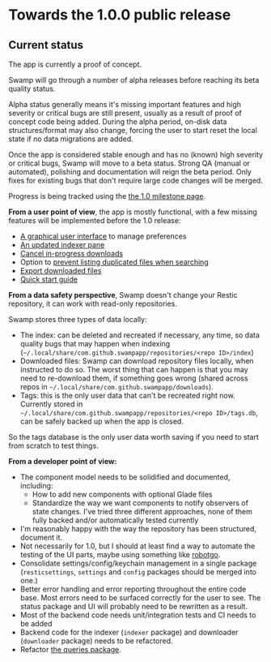 # Towards the 1.0.0 public release

## Current status

The app is currently a proof of concept.

Swamp will go through a number of alpha releases before reaching its beta quality status.

Alpha status generally means it's missing important features and high severity or critical bugs are still present, usually as a result of proof of concept code being added. During the alpha period, on-disk data structures/format may also change, forcing the user to start reset the local state if no data migrations are added.

Once the app is considered stable enough and has no (known) high severity or critical bugs, Swamp will move to a beta status. Strong QA (manual or automated), polishing and documentation will reign the beta period. Only fixes for existing bugs that don't require large code changes will be merged.

Progress is being tracked using the [the 1.0 milestone page](https://github.com/swampapp/swamp/milestone/1).

**From a user point of view**, the app is mostly functional, with a few missing features will be implemented before the 1.0 release:

* [A graphical user interface](https://github.com/swampapp/swamp/issues/1) to manage preferences
* [An updated indexer pane](https://github.com/swampapp/swamp/issues/2)
* [Cancel in-progress downloads](https://github.com/swampapp/swamp/issues/3)
* Option to [prevent listing duplicated files when searching](https://github.com/swampapp/swamp/issues/4)
* [Export downloaded files](https://github.com/swampapp/swamp/issues/5)
* [Quick start guide](https://github.com/swampapp/swamp/issues/6)

**From a data safety perspective**, Swamp doesn't change your Restic repository, it can work with read-only repositories.

Swamp stores three types of data locally:

* The index: can be deleted and recreated if necessary, any time, so data quality bugs that may happen when indexing (`~/.local/share/com.github.swampapp/repositories/<repo ID>/index`)
* Downloaded files: Swamp can download repository files locally, when instructed to do so. The worst thing that can happen is that you may need to re-download them, if something goes wrong (shared across repos in `~/.local/share/com.github.swampapp/downloads`).
* Tags: this is the only user data that can't be recreated right now. Currently stored in `~/.local/share/com.github.swampapp/repositories/<repo ID>/tags.db`, can be safely backed up when the app is closed.

So the tags database is the only user data worth saving if you need to start from scratch to test things.

**From a developer point of view:**

* The component model needs to be solidified and documented, including:
  * How to add new components with optional Glade files
  * Standardize the way we want components to notify observers of state changes. I've tried three different approaches, none of them fully backed and/or automatically tested currently
* I'm reasonably happy with the way the repository has been structured, document it.
* Not necessarily for 1.0, but I should at least find a way to automate the testing of the UI parts, maybe using something like [robotgo](https://github.com/go-vgo/robotgo).
* Consolidate settings/config/keychain management in a single package (`resticsettings`, `settings` and `config` packages should be merged into one.)
* Better error handling and error reporting throughout the entire code base. Most errors need to be surfaced correctly for the user to see. The status package and UI will probably need to be rewritten as a result.
* Most of the backend code needs unit/integration tests and CI needs to be added
* Backend code for the indexer (`indexer` package) and downloader (`downloader` package) needs to be refactored.
* Refactor [the queries package](https://github.com/swampapp/swamp/issues/7).
